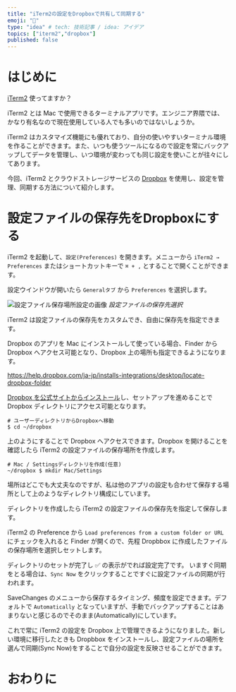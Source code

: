 ```yaml
---
title: "iTerm2の設定をDropboxで共有して同期する"
emoji: "📁"
type: "idea" # tech: 技術記事 / idea: アイデア
topics: ["iterm2","dropbox"]
published: false
---
```


# はじめに

[iTerm2](https://iterm2.com/) 使ってますか？

iTerm2 とは Mac で使用できるターミナルアプリです。エンジニア界隈では、かなり有名なので現在使用している人でも多いのではないしょうか。

iTerm2 はカスタマイズ機能にも優れており、自分の使いやすいターミナル環境を作ることができます。また、いつも使うツールになるので設定を常にバックアップしてデータを管理し、いつ環境が変わっても同じ設定を使いことが往々にしてあります。

今回、iTerm2 とクラウドストレージサービスの [Dropbox](https://www.dropbox.com/ja/) を使用し、設定を管理、同期する方法について紹介します。

# 設定ファイルの保存先をDropboxにする

iTerm2 を起動して、`設定(Preferences)` を開きます。メニューから `iTerm2 → Preferences` またはショートカットキーで `⌘ + ,` とすることで開くことができます。

設定ウインドウが開いたら `Generalタブ` から `Preferences` を選択します。

![設定ファイル保存場所設定の画像](https://storage.googleapis.com/zenn-user-upload/c18c98bb50725c47100a6202.png)
*設定ファイルの保存先選択*

iTerm2 は設定ファイルの保存先をカスタムでき、自由に保存先を指定できます。

Dropbox のアプリを Mac にインストールして使っている場合、Finder から Dropbox へアクセス可能となり、Dropbox 上の場所も指定できるようになります。

https://help.dropbox.com/ja-jp/installs-integrations/desktop/locate-dropbox-folder

[Dropbox を公式サイトからインストール](https://www.dropbox.com/install)し、セットアップを進めることで Dropbox ディレクトリにアクセス可能となります。

```shell
# ユーザーディレクトリからDropboxへ移動
$ cd ~/dropbox
```

上のようにすることで Dropbox へアクセスできます。Dropbox を開けることを確認したら iTerm2 の設定ファイルの保存場所を作成します。

```shell
# Mac / Settingsディレクトリを作成(任意)
~/dropbox $ mkdir Mac/Settings
```

場所はどこでも大丈夫なのですが、私は他のアプリの設定も合わせて保存する場所として上のようなディレクトリ構成にしています。

ディレクトリを作成したら iTerm2 の設定ファイルの保存先を指定して保存します。

iTerm2 の Preference から `Load preferences from a custom folder or URL` にチェックを入れると Finder が開くので、先程 Dropbbox に作成したファイルの保存場所を選択しセットします。

ディレクトリのセットが完了し ✅ の表示がでれば設定完了です。
いますぐ同期をとる場合は、`Sync Now` をクリックすることですぐに設定ファイルの同期が行われます。

SaveChanges のメニューから保存するタイミング、頻度を設定できます。デフォルトで `Automatically` となっていますが、手動でバックアップすることはあまりないと感じるのでそのまま(Automatically)にしています。

これで常に iTerm2 の設定を Dropbox 上で管理できるようになりました。新しい環境に移行したときも Dropbbox をインストールし、設定ファイルの場所を選んで同期(Sync Now)をすることで自分の設定を反映させることができます。

# おわりに